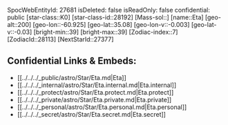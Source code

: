 ﻿---
location: [35.08,-60.925,200]
type: Station
tags:
- astro/Star

---
SpocWebEntityId: 27681
isDeleted: false
isReadOnly: false
confidential: public
[star-class::K0]
[star-class-id::28192]
[Mass-sol::]
[name::Eta]
[geo-alt::200]
[geo-lon::-60.925]
[geo-lat::35.08]
[geo-lon-v::-0.003]
[geo-lat-v::-0.03]
[bright-min::39]
[bright-max::39]
[Zodiac-index::7]
[ZodiacId::28113]
[NextStarId::27377]



## Confidential Links & Embeds: 
- [[../../../_public/astro/Star/Eta.md|Eta]] 
- [[../../../_internal/astro/Star/Eta.internal.md|Eta.internal]] 
- [[../../../_protect/astro/Star/Eta.protect.md|Eta.protect]] 
- [[../../../_private/astro/Star/Eta.private.md|Eta.private]] 
- [[../../../_personal/astro/Star/Eta.personal.md|Eta.personal]] 
- [[../../../_secret/astro/Star/Eta.secret.md|Eta.secret]]

